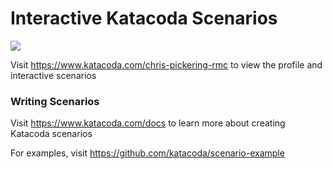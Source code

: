 # Interactive Katacoda Scenarios

[![](http://shields.katacoda.com/katacoda/chris-pickering-rmc/count.svg)](https://www.katacoda.com/chris-pickering-rmc "Get your profile on Katacoda.com")

Visit https://www.katacoda.com/chris-pickering-rmc to view the profile and interactive scenarios

### Writing Scenarios
Visit https://www.katacoda.com/docs to learn more about creating Katacoda scenarios

For examples, visit https://github.com/katacoda/scenario-example
